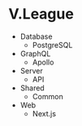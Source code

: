 # V.League

- Database
  - PostgreSQL
- GraphQL
  - Apollo
- Server
  - API
- Shared
  - Common
- Web
  - Next.js
